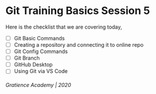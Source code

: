 # Git Training Basics Session 5
Here is the checklist that we are covering today,
- [ ] Git Basic Commands
- [ ] Creating a repository and connecting it to online repo
- [ ] Git Config Commands
- [ ] Git Branch
- [ ] GitHub Desktop
- [ ] Using Git via VS Code

###### Gratience Academy | 2020